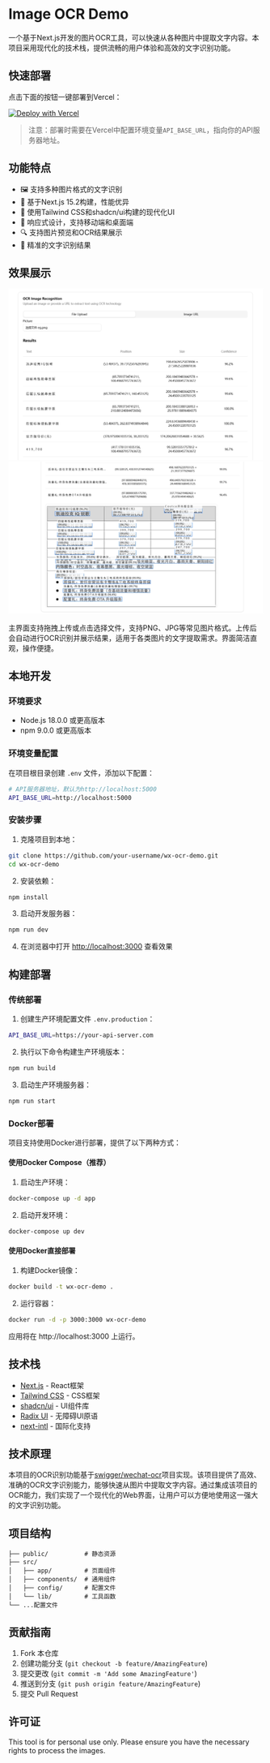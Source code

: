 # Image OCR Demo

一个基于Next.js开发的图片OCR工具，可以快速从各种图片中提取文字内容。本项目采用现代化的技术栈，提供流畅的用户体验和高效的文字识别功能。

## 快速部署

点击下面的按钮一键部署到Vercel：

[![Deploy with Vercel](https://vercel.com/button)](https://vercel.com/new/clone?repository-url=https%3A%2F%2Fgithub.com%2Fyour-username%2Fwx-ocr-demo&env=API_BASE_URL&envDescription=API服务器地址配置&envLink=https%3A%2F%2Fgithub.com%2Fyour-username%2Fwx-ocr-demo%23环境变量配置)

> 注意：部署时需要在Vercel中配置环境变量`API_BASE_URL`，指向你的API服务器地址。

## 功能特点

- 🖼️ 支持多种图片格式的文字识别
- 🚀 基于Next.js 15.2构建，性能优异
- 💅 使用Tailwind CSS和shadcn/ui构建的现代化UI
- 📱 响应式设计，支持移动端和桌面端
- 🔍 支持图片预览和OCR结果展示
- 🎯 精准的文字识别结果

## 效果展示

![主界面](public/screenshots/eg1.png)
![识别结果](public/screenshots/eg.png)

主界面支持拖拽上传或点击选择文件，支持PNG、JPG等常见图片格式。上传后会自动进行OCR识别并展示结果，适用于各类图片的文字提取需求。界面简洁直观，操作便捷。

## 本地开发

### 环境要求

- Node.js 18.0.0 或更高版本
- npm 9.0.0 或更高版本

### 环境变量配置

在项目根目录创建 `.env` 文件，添加以下配置：

```bash
# API服务器地址，默认为http://localhost:5000
API_BASE_URL=http://localhost:5000
```

### 安装步骤

1. 克隆项目到本地：

```bash
git clone https://github.com/your-username/wx-ocr-demo.git
cd wx-ocr-demo
```

2. 安装依赖：

```bash
npm install
```

3. 启动开发服务器：

```bash
npm run dev
```

4. 在浏览器中打开 [http://localhost:3000](http://localhost:3000) 查看效果

## 构建部署

### 传统部署

1. 创建生产环境配置文件 `.env.production`：

```bash
API_BASE_URL=https://your-api-server.com
```

2. 执行以下命令构建生产环境版本：

```bash
npm run build
```

3. 启动生产环境服务器：

```bash
npm run start
```

### Docker部署

项目支持使用Docker进行部署，提供了以下两种方式：

#### 使用Docker Compose（推荐）

1. 启动生产环境：

```bash
docker-compose up -d app
```

2. 启动开发环境：

```bash
docker-compose up dev
```

#### 使用Docker直接部署

1. 构建Docker镜像：

```bash
docker build -t wx-ocr-demo .
```

2. 运行容器：

```bash
docker run -d -p 3000:3000 wx-ocr-demo
```

应用将在 http://localhost:3000 上运行。

## 技术栈

- [Next.js](https://nextjs.org/) - React框架
- [Tailwind CSS](https://tailwindcss.com/) - CSS框架
- [shadcn/ui](https://ui.shadcn.com/) - UI组件库
- [Radix UI](https://www.radix-ui.com/) - 无障碍UI原语
- [next-intl](https://next-intl-docs.vercel.app/) - 国际化支持

## 技术原理

本项目的OCR识别功能基于[swigger/wechat-ocr](https://github.com/swigger/wechat-ocr)项目实现。该项目提供了高效、准确的OCR文字识别能力，能够快速从图片中提取文字内容。通过集成该项目的OCR能力，我们实现了一个现代化的Web界面，让用户可以方便地使用这一强大的文字识别功能。

## 项目结构

```
├── public/          # 静态资源
├── src/
│   ├── app/         # 页面组件
│   ├── components/  # 通用组件
│   ├── config/      # 配置文件
│   └── lib/         # 工具函数
└── ...配置文件
```

## 贡献指南

1. Fork 本仓库
2. 创建功能分支 (`git checkout -b feature/AmazingFeature`)
3. 提交更改 (`git commit -m 'Add some AmazingFeature'`)
4. 推送到分支 (`git push origin feature/AmazingFeature`)
5. 提交 Pull Request

## 许可证

This tool is for personal use only. Please ensure you have the necessary rights to process the images.
